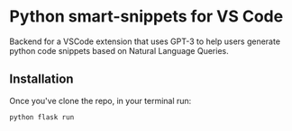 # Python smart-snippets for VS Code
Backend for a VSCode extension that uses GPT-3 to help users generate python code snippets based on Natural Language Queries.

## Installation
Once you've clone the repo, in your terminal run:

```bash
python flask run
```
